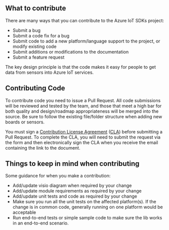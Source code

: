 ## What to contribute
There are many ways that you can contribute to the Azure IoT SDKs project:

* Submit a bug
* Submit a code fix for a bug
* Submit code to add a new platform/language support to the project, or modify existing code 
* Submit additions or modifications to the documentation
* Submit a feature request

The key design principle is that the code makes it easy for people to get data from sensors into Azure IoT services.

## Contributing Code
To contribute code you need to issue a Pull Request. All code submissions will be reviewed and tested by the team, and those that meet a high bar for both quality and design/roadmap appropriateness will be merged into the source. Be sure to follow the existing file/folder structure when adding new boards or sensors. 

You must sign a [Contribution License Agreement](https://cla.microsoft.com/) ([CLA](https://cla.microsoft.com/)) before submitting a Pull Request. To complete the CLA, you will need to submit the request via the form and then electronically sign the CLA when you receive the email containing the link to the document.

## Things to keep in mind when contributing
Some guidance for when you make a contribution:

* Add/update visio diagram when required by your change
* Add/update module requirements as required by your change
* Add/update unit tests and code as required by your change
* Make sure you run all the unit tests on the affected platform(s). If the change is in common code, generally running on one platform would be acceptable
* Run end-to-end tests or simple sample code to make sure the lib works in an end-to-end scenario.
